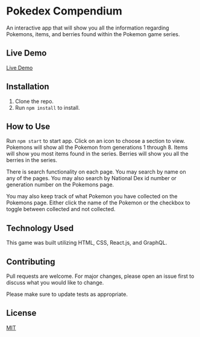 # Pokedex Compendium

An interactive app that will show you all the information regarding Pokemons, items, and berries found within the Pokemon game series.

## Live Demo

[Live Demo](https://pokedexcompendium.netlify.app/)

## Installation

1. Clone the repo.
2. Run `npm install` to install.

## How to Use

Run `npm start` to start app. Click on an icon to choose a section to view. Pokemons will show all the Pokemon from generations 1 through 8. Items will show you most items found in the series. Berries will show you all the berries in the series.

There is search functionality on each page. You may search by name on any of the pages. You may also search by National Dex id number or generation number on the Pokemons page.

You may also keep track of what Pokemon you have collected on the Pokemons page. Either click the name of the Pokemon or the checkbox to toggle between collected and not collected.

## Technology Used

This game was built utilizing HTML, CSS, React.js, and GraphQL.

## Contributing

Pull requests are welcome. For major changes, please open an issue first to discuss what you would like to change.

Please make sure to update tests as appropriate.

## License

[MIT](https://choosealicense.com/licenses/mit/)
